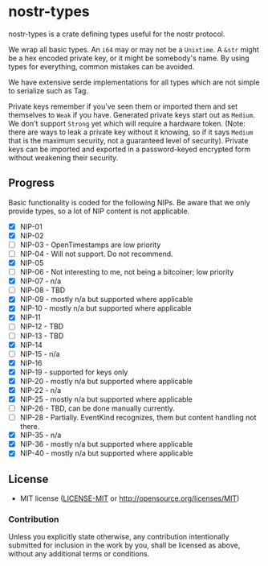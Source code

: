 # nostr-types

nostr-types is a crate defining types useful for the nostr protocol.

We wrap all basic types. An `i64` may or may not be a `Unixtime`. A `&str` might
be a hex encoded private key, or it might be somebody's name. By using types for
everything, common mistakes can be avoided.

We have extensive serde implementations for all types which are not simple to serialize
such as Tag.

Private keys remember if you've seen them or imported them and set themselves to `Weak` if
you have. Generated private keys start out as `Medium`.  We don't support `Strong` yet
which will require a hardware token. (Note: there are ways to leak a private key without
it knowing, so if it says `Medium` that is the maximum security, not a guaranteed level
of security). Private keys can be imported and exported in a password-keyed encrypted form
without weakening their security.

## Progress

Basic functionality is coded for the following NIPs. Be aware that we only provide types,
so a lot of NIP content is not applicable.


- [x] NIP-01
- [x] NIP-02
- [ ] NIP-03 - OpenTimestamps are low priority
- [ ] NIP-04 - Will not support. Do not recommend.
- [x] NIP-05
- [ ] NIP-06 - Not interesting to me, not being a bitcoiner; low priority
- [x] NIP-07 - n/a
- [ ] NIP-08 - TBD
- [x] NIP-09 - mostly n/a but supported where applicable
- [x] NIP-10 - mostly n/a but supported where applicable
- [x] NIP-11
- [ ] NIP-12 - TBD
- [ ] NIP-13 - TBD
- [x] NIP-14
- [ ] NIP-15 - n/a
- [x] NIP-16
- [x] NIP-19 - supported for keys only
- [x] NIP-20 - mostly n/a but supported where applicable
- [x] NIP-22 - n/a
- [x] NIP-25 - mostly n/a but supported where applicable
- [ ] NIP-26 - TBD, can be done manually currently.
- [ ] NIP-28 - Partially. EventKind recognizes, them but content handling not there.
- [x] NIP-35 - n/a
- [x] NIP-36 - mostly n/a but supported where applicable
- [x] NIP-40 - mostly n/a but supported where applicable

## License

 * MIT license ([LICENSE-MIT](LICENSE-MIT) or http://opensource.org/licenses/MIT)

### Contribution

Unless you explicitly state otherwise, any contribution intentionally submitted
for inclusion in the work by you, shall be licensed as above, without any additional
terms or conditions.

